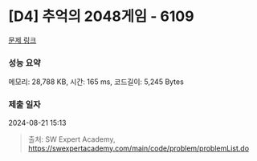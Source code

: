 # [D4] 추억의 2048게임 - 6109 

[문제 링크](https://swexpertacademy.com/main/code/problem/problemDetail.do?contestProbId=AWbrg9uabZsDFAWQ) 

### 성능 요약

메모리: 28,788 KB, 시간: 165 ms, 코드길이: 5,245 Bytes

### 제출 일자

2024-08-21 15:13



> 출처: SW Expert Academy, https://swexpertacademy.com/main/code/problem/problemList.do